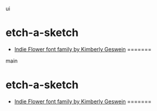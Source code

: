 ui
# etch-a-sketch
- <a href="https://fonts.google.com/share?selection.family=Indie%20Flower">Indie Flower font family by Kimberly Geswein</a>
=======

main
# etch-a-sketch
- <a href="https://fonts.google.com/share?selection.family=Indie%20Flower">Indie Flower font family by Kimberly Geswein</a>
=======
